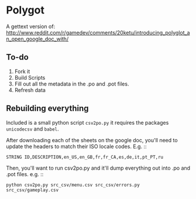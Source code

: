 Polygot
=======

A gettext version of: 
http://www.reddit.com/r/gamedev/comments/20ketu/introducing_polyglot_an_open_google_doc_with/

To-do
-----

 1. Fork it
 2. Build Scripts
 3. Fill out all the metadata in the .po and .pot files.
 4. Refresh data

Rebuilding everything
---------------------

Included is a small python script `csv2po.py` it requires the packages `unicodecsv` and `babel`.

After downloading each of the sheets on the google doc, you'll need to update the headers to match
their ISO locale codes. E.g. ::

    STRING ID,DESCRIPTION,en_US,en_GB,fr,fr_CA,es,de,it,pt_PT,ru

Then, you'll want to run csv2po.py and it'll dump everything out into .po and .pot files. e.g. ::

    python csv2po.py src_csv/menu.csv src_csv/errors.py src_csv/gameplay.csv

